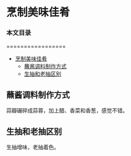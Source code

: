 # 烹制美味佳肴

### 本文目录
=================

* [烹制美味佳肴](#烹制美味佳肴)
   * [蘸酱调料制作方式](#蘸酱调料制作方式)
   * [生抽和老抽区别](#生抽和老抽区别)


## 蘸酱调料制作方式
蒜瓣碾碎成蒜蓉，加上醋、香菜和香葱，感觉不错。

## 生抽和老抽区别
生抽增味，老抽着色。
